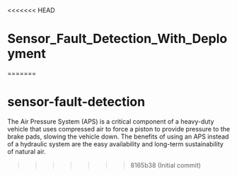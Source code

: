 <<<<<<< HEAD
# Sensor_Fault_Detection_With_Deployment
=======
# sensor-fault-detection
The Air Pressure System (APS) is a critical component of a heavy-duty vehicle that uses compressed air to force a piston to provide pressure to the brake pads, slowing the vehicle down. The benefits of using an APS instead of a hydraulic system are the easy availability and long-term sustainability of natural air.
>>>>>>> 8165b38 (Initial commit)
